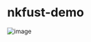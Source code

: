 # nkfust-demo
![image](https://www.google.com.tw/url?sa=i&rct=j&q=&esrc=s&source=images&cd=&cad=rja&uact=8&ved=0ahUKEwiGzf2Wkp_WAhVFn5QKHXMwAxkQjRwIBw&url=https%3A%2F%2Fsoshi.manuth.life%2Fsoshi%2Fyoona%2Fpromotions%2Finnisfree-20th-anniversary-photobook&psig=AFQjCNFbBAndy6J2af_tJ9abH5n353crOA&ust=1505288337967642)
